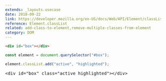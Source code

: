 ```yaml
---
extends: _layouts.usecase
date: 2018-09-22
link: https://developer.mozilla.org/en-US/docs/Web/API/Element/classList
reference: Element.classList
related: add-class-to-element,remove-multiple-classes-from-element
category: DOM
---
```


```html
<div id="box"></div>
```

```javascript
const element = document.querySelector("#box");

element.classList.add("active", "highlighted");
```

<pre class="output">&lt;div id="box" class="active highlighted"&gt;&lt;/div&gt;</pre>
